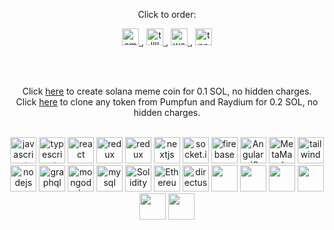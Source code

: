 <div style="text-align: center;">

<p>Click to order: </p>
<a href="https://www.fiverr.com/s/dDG6g9G"><img width="auto" height="27" alt="cmmm" src="https://github.com/user-attachments/assets/9ec1991a-f39a-4347-9758-ef159fbe0ddc" /> </a>,   
<a href="https://www.fiverr.com/s/bdamPxX"><img width="auto" height="27" alt="tllll" src="https://github.com/user-attachments/assets/688a2e2e-0d18-4683-80d5-902c4608ee75" />   </a>, 
<a href="https://www.fiverr.com/s/BRkdy17"><img width="auto" height="27" alt="weeeex" src="https://github.com/user-attachments/assets/ef1c3a07-4cf9-437d-9dfe-4f225217f1cb" />   </a>, 
<a href="https://www.fiverr.com/s/WErkPKB"><img width="auto" height="27" alt="tppps" src="https://github.com/user-attachments/assets/592908fc-7115-402d-a51c-f4a02e7f3adc" />   </a> 

<br><br>

Click <a href="https://aicoinlauncher.web.app/">here</a> to create solana meme coin for 0.1 SOL, no hidden charges.<br>
Click <a href="https://token-cloner.web.app/">here</a> to clone any token from Pumpfun and Raydium for 0.2 SOL, no hidden charges.
<br><br>

<img src="https://upload.wikimedia.org/wikipedia/commons/6/6a/JavaScript-logo.png" alt="javascript" width="auto" height="42"/> <img src="https://velog.velcdn.com/images/altjsvnf/post/071c2727-5ac0-448e-9535-309f89d016df/image.png" alt="typescript" width="auto" height="42"/> <img src="https://cdn4.iconfinder.com/data/icons/logos-3/600/React.js_logo-512.png" alt="react" width="auto" height="42"/> <img src="https://user-images.githubusercontent.com/77550580/169692845-46977ee6-691c-41c6-8498-f8e099550b83.png" alt="redux" width="auto" height="42"/> <img src="https://redux-saga.js.org/img/Redux-Saga-Logo.png" alt="redux" width="auto" height="42"/> <img src="https://d2nir1j4sou8ez.cloudfront.net/wp-content/uploads/2021/12/nextjs-boilerplate-logo.png" alt="nextjs" width="auto" height="42"/> <img src="https://avatars.githubusercontent.com/u/10566080?s=280&v=4" alt="socket.io" width="auto" height="42"/> <img src="https://brandslogos.com/wp-content/uploads/thumbs/firebase-logo-vector.svg" alt="firebase" width="auto" height="42"/> <img src="https://angular.io/assets/images/logos/angularjs/AngularJS-Shield.svg" alt="AngularJS" width="auto" height="42"/> <img src="https://upload.wikimedia.org/wikipedia/commons/thumb/3/36/MetaMask_Fox.svg/1200px-MetaMask_Fox.svg.png" alt="MetaMask" width="auto" height="42"/>  <img src="https://upload.wikimedia.org/wikipedia/commons/thumb/d/d5/Tailwind_CSS_Logo.svg/2560px-Tailwind_CSS_Logo.svg.png" alt="tailwind" width="auto" height="42"/>  <img src="https://cdn.freebiesupply.com/logos/large/2x/nodejs-1-logo-png-transparent.png" alt="nodejs" width="auto" height="42"/>    <img src="https://upload.wikimedia.org/wikipedia/commons/thumb/1/17/GraphQL_Logo.svg/2048px-GraphQL_Logo.svg.png" alt="graphql" width="auto" height="42"/> <img src="http://mongodb-js.github.io/leaf/mongodb-leaf_256x256.png" alt="mongodb" width="auto" height="42"/>
  <img src="https://download.logo.wine/logo/MySQL/MySQL-Logo.wine.png" alt="mysql" width="auto" height="42"/>   <img src="https://miro.medium.com/v2/resize:fit:625/1*r10aY2hiAoil8gwfZcPPWw.png" alt="Solidity" width="auto" height="42"/> <img src="https://cdn.worldvectorlogo.com/logos/ethereum-eth.svg" alt="Ethereum" width="auto" height="42"/> 
  <img src="https://www.fivespark.com/hs-fs/hubfs/Iconen%20en%20Logo%20s/Directus/Directus%20thumbnail-1.jpg?width=767&name=Directus%20thumbnail-1.jpg" alt="directus" width="auto" height="42"/> 
  <img src="https://www.freelogovectors.net/wp-content/uploads/2021/12/phantom-logo-freelogovectors.net_.png" width="auto" height="42"/>
  <img src="https://theme.zdassets.com/theme_assets/11354160/9b7490c9deeec505455726b72e4d1c24942041fd.png" width="auto" height="42"/>
  <img src="https://upload.wikimedia.org/wikipedia/en/b/b9/Solana_logo.png" width="auto" height="42"/>
  <img src="https://avatars.githubusercontent.com/u/95070156?s=200&v=4" width="auto" height="42"/>
  <img src="https://www.anchor-lang.com/icons/anchor.png" width="auto" height="42"/>
  <img src="https://i.ibb.co/kJDJ30R/fotor-20240422174928.png" width="auto" height="42"/>
  
</div>
